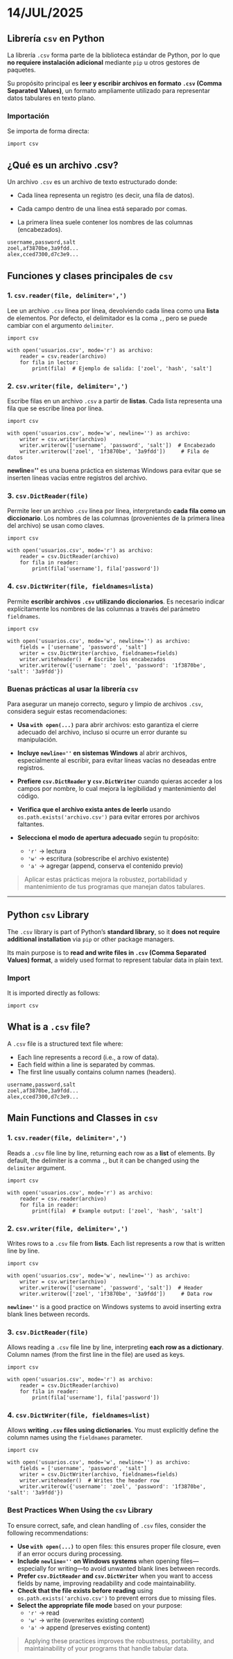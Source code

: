 # 14/JUL/2025

## Librería `csv` en Python

La librería `.csv` forma parte de la biblioteca estándar de Python, por lo que **no requiere instalación adicional** mediante `pip` u otros gestores de paquetes.

Su propósito principal es **leer y escribir archivos en formato `.csv` (Comma Separated Values)**, un formato ampliamente utilizado para representar datos tabulares en texto plano.

### Importación

Se importa de forma directa:

```
import csv 
```
## ¿Qué es un archivo .csv?
Un archivo `.csv` es un archivo de texto estructurado donde:

- Cada línea representa un registro (es decir, una fila de datos).

- Cada campo dentro de una línea está separado por comas.

- La primera línea suele contener los nombres de las columnas (encabezados).

```
username,password,salt
zoel,af3870be,3a9fdd...
alex,cced7300,d7c3e9...
```

## Funciones y clases principales de `csv`

### 1. `csv.reader(file, delimiter=',')`

Lee un archivo `.csv` línea por línea, devolviendo cada línea como una **lista** de elementos. Por defecto, el delimitador es la coma `,`, pero se puede cambiar con el argumento `delimiter`.

```
import csv

with open('usuarios.csv', mode='r') as archivo:
    reader = csv.reader(archivo)
    for fila in lector:
        print(fila)  # Ejemplo de salida: ['zoel', 'hash', 'salt']
```
### 2. `csv.writer(file, delimiter=',')`

Escribe filas en un archivo `.csv` a partir de **listas**. Cada lista representa una fila que se escribe línea por línea.

```
import csv

with open('usuarios.csv', mode='w', newline='') as archivo:
    writer = csv.writer(archivo)
    writer.writerow(['username', 'password', 'salt'])  # Encabezado
    writer.writerow(['zoel', '1f3870be', '3a9fdd'])     # Fila de datos
```
**newline=''** es una buena práctica en sistemas Windows para evitar que se inserten líneas vacías entre registros del archivo.

### 3. `csv.DictReader(file)`

Permite leer un archivo `.csv` línea por línea, interpretando **cada fila como un diccionario**. Los nombres de las columnas (provenientes de la primera línea del archivo) se usan como claves.

```
import csv

with open('usuarios.csv', mode='r') as archivo:
    reader = csv.DictReader(archivo)
    for fila in reader:
        print(fila['username'], fila['password'])
```
### 4. `csv.DictWriter(file, fieldnames=lista)`

Permite **escribir archivos `.csv` utilizando diccionarios**. Es necesario indicar explícitamente los nombres de las columnas a través del parámetro `fieldnames`.

```
import csv

with open('usuarios.csv', mode='w', newline='') as archivo:
    fields = ['username', 'password', 'salt']
    writer = csv.DictWriter(archivo, fieldnames=fields)
    writer.writeheader()  # Escribe los encabezados
    writer.writerow({'username': 'zoel', 'password': '1f3870be', 'salt': '3a9fdd'})
```
### Buenas prácticas al usar la librería `csv`

Para asegurar un manejo correcto, seguro y limpio de archivos `.csv`, considera seguir estas recomendaciones:

- **Usa `with open(...)`** para abrir archivos: esto garantiza el cierre adecuado del archivo, incluso si ocurre un error durante su manipulación.
  
- **Incluye `newline=''` en sistemas Windows** al abrir archivos, especialmente al escribir, para evitar líneas vacías no deseadas entre registros.

- **Prefiere `csv.DictReader` y `csv.DictWriter`** cuando quieras acceder a los campos por nombre, lo cual mejora la legibilidad y mantenimiento del código.

- **Verifica que el archivo exista antes de leerlo** usando `os.path.exists('archivo.csv')` para evitar errores por archivos faltantes.

- **Selecciona el modo de apertura adecuado** según tu propósito:
  - `'r'` → lectura
  - `'w'` → escritura (sobrescribe el archivo existente)
  - `'a'` → agregar (append, conserva el contenido previo)

> Aplicar estas prácticas mejora la robustez, portabilidad y mantenimiento de tus programas que manejan datos tabulares.

---

## Python `csv` Library

The `.csv` library is part of Python’s **standard library**, so it **does not require additional installation** via `pip` or other package managers.

Its main purpose is to **read and write files in `.csv` (Comma Separated Values) format**, a widely used format to represent tabular data in plain text.

### Import

It is imported directly as follows:

```
import csv
```

## What is a `.csv` file?

A `.csv` file is a structured text file where:

- Each line represents a record (i.e., a row of data).
- Each field within a line is separated by commas.
- The first line usually contains column names (headers).

```
username,password,salt
zoel,af3870be,3a9fdd...
alex,cced7300,d7c3e9...
```

## Main Functions and Classes in `csv`

### 1. `csv.reader(file, delimiter=',')`

Reads a `.csv` file line by line, returning each row as a **list** of elements. By default, the delimiter is a comma `,`, but it can be changed using the `delimiter` argument.

```
import csv

with open('usuarios.csv', mode='r') as archivo:
    reader = csv.reader(archivo)
    for fila in reader:
        print(fila)  # Example output: ['zoel', 'hash', 'salt']
```

### 2. `csv.writer(file, delimiter=',')`

Writes rows to a `.csv` file from **lists**. Each list represents a row that is written line by line.

```
import csv

with open('usuarios.csv', mode='w', newline='') as archivo:
    writer = csv.writer(archivo)
    writer.writerow(['username', 'password', 'salt'])  # Header
    writer.writerow(['zoel', '1f3870be', '3a9fdd'])     # Data row
```

**`newline=''`** is a good practice on Windows systems to avoid inserting extra blank lines between records.

### 3. `csv.DictReader(file)`

Allows reading a `.csv` file line by line, interpreting **each row as a dictionary**. Column names (from the first line in the file) are used as keys.

```
import csv

with open('usuarios.csv', mode='r') as archivo:
    reader = csv.DictReader(archivo)
    for fila in reader:
        print(fila['username'], fila['password'])
```

### 4. `csv.DictWriter(file, fieldnames=list)`

Allows **writing `.csv` files using dictionaries**. You must explicitly define the column names using the `fieldnames` parameter.

```
import csv

with open('usuarios.csv', mode='w', newline='') as archivo:
    fields = ['username', 'password', 'salt']
    writer = csv.DictWriter(archivo, fieldnames=fields)
    writer.writeheader()  # Writes the header row
    writer.writerow({'username': 'zoel', 'password': '1f3870be', 'salt': '3a9fdd'})
```

### Best Practices When Using the `csv` Library

To ensure correct, safe, and clean handling of `.csv` files, consider the following recommendations:

- **Use `with open(...)`** to open files: this ensures proper file closure, even if an error occurs during processing.
- **Include `newline=''` on Windows systems** when opening files—especially for writing—to avoid unwanted blank lines between records.
- **Prefer `csv.DictReader` and `csv.DictWriter`** when you want to access fields by name, improving readability and code maintainability.
- **Check that the file exists before reading** using `os.path.exists('archivo.csv')` to prevent errors due to missing files.
- **Select the appropriate file mode** based on your purpose:
  - `'r'` → read
  - `'w'` → write (overwrites existing content)
  - `'a'` → append (preserves existing content)

> Applying these practices improves the robustness, portability, and maintainability of your programs that handle tabular data.
